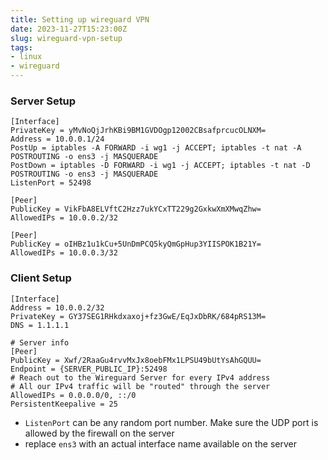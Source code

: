 ```yaml
---
title: Setting up wireguard VPN
date: 2023-11-27T15:23:00Z
slug: wireguard-vpn-setup
tags:
- linux
- wireguard
---
```

### Server Setup

```
[Interface]
PrivateKey = yMvNoQjJrhKBi9BM1GVDOgp12002CBsafprcucOLNXM=
Address = 10.0.0.1/24
PostUp = iptables -A FORWARD -i wg1 -j ACCEPT; iptables -t nat -A POSTROUTING -o ens3 -j MASQUERADE
PostDown = iptables -D FORWARD -i wg1 -j ACCEPT; iptables -t nat -D POSTROUTING -o ens3 -j MASQUERADE
ListenPort = 52498

[Peer]
PublicKey = VikFbA8ELVftC2Hzz7ukYCxTT229g2GxkwXmXMwqZhw=
AllowedIPs = 10.0.0.2/32

[Peer]
PublicKey = oIHBz1u1kCu+5UnDmPCQ5kyQmGpHup3YIISPOK1B21Y=
AllowedIPs = 10.0.0.3/32

```

### Client Setup

```
[Interface]
Address = 10.0.0.2/32
PrivateKey = GY37SEG1RHkdxaxoj+fz3GwE/EqJxDbRK/684pRS13M=
DNS = 1.1.1.1

# Server info
[Peer]
PublicKey = Xwf/2RaaGu4rvvMxJx8oebFMx1LPSU49bUtYsAhGQUU= 
Endpoint = {SERVER_PUBLIC_IP}:52498
# Reach out to the Wireguard Server for every IPv4 address
# All our IPv4 traffic will be "routed" through the server
AllowedIPs = 0.0.0.0/0, ::/0
PersistentKeepalive = 25

```

- `ListenPort` can be any random port number. Make sure the UDP port is allowed by the firewall on the server
- replace `ens3` with an actual interface name available on the server
